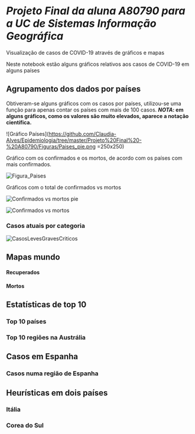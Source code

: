 # *Projeto Final da aluna A80790 para a UC de Sistemas Informação Geográfica*

Visualização de casos de COVID-19 através de gráficos e mapas

Neste notebook estão alguns gráficos relativos aos casos de COVID-19 em alguns países


## Agrupamento dos dados por países

Obtiveram-se alguns gráficos com os casos por países, utilizou-se uma função para apenas contar os países com mais de 100 casos.
__*NOTA*: em alguns gráficos, como os valores são muito elevados, aparece a notação científica.__

![Gráfico Países](https://github.com/Claudia-Alves/Epidemiologia/tree/master/Projeto%20Final%20-%20A80790/Figuras/Paises_pie.png =250x250)

Gráfico com os confirmados e os mortos, de acordo com os países com mais confirmados.

![Figura_Paises](https://github.com/Claudia-Alves/Epidemiologia/tree/master/Projeto%20Final%20-%20A80790/Figuras/Paises_BarraH.png)

Gráficos com o total de confirmados vs mortos

![Confirmados vs mortos pie](https://github.com/Claudia-Alves/Epidemiologia/tree/master/Projeto%20Final%20-%20A80790/Figuras/Confirmados_mortos_pie.png)

![Confirmados vs mortos](https://github.com/Claudia-Alves/Epidemiologia/tree/master/Projeto%20Final%20-%20A80790/Figuras/TotalConfirmados.png)

### Casos atuais por categoria

![CasosLevesGravesCriticos](https://github.com/Claudia-Alves/Epidemiologia/tree/master/Projeto%20Final%20-%20A80790/Figuras/CasosLevesGravesCriticos.png)


## Mapas mundo

#### Recuperados

#### Mortos


## Estatísticas de top 10

### Top 10 países 

### Top 10 regiões na Austrália



## Casos em Espanha

### Casos numa região de Espanha


## Heurísticas em dois países

### Itália

### Corea do Sul



